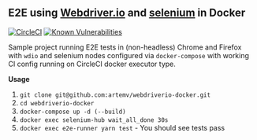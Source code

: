 ## E2E using [Webdriver.io](https://github.com/webdriverio/webdriverio) and [selenium](https://github.com/elgalu/docker-selenium) in Docker

[![CircleCI](https://circleci.com/gh/artemv/webdriverio-docker.svg?style=svg)](https://circleci.com/gh/artemv/webdriverio-docker)
[![Known Vulnerabilities](https://snyk.io/test/github/artemv/webdriverio-docker/badge.svg?targetFile=package.json)](https://snyk.io/test/github/artemv/webdriverio-docker?targetFile=package.json)

Sample project running E2E tests in (non-headless) Chrome and Firefox with `wdio` and selenium nodes configured via 
`docker-compose` with working CI config running on CircleCI docker executor type.

**Usage**

1. `git clone git@github.com:artemv/webdriverio-docker.git`
1. `cd webdriverio-docker`
1. `docker-compose up -d (--build)`
1. `docker exec selenium-hub wait_all_done 30s`
1. `docker exec e2e-runner yarn test` - You should see tests pass
